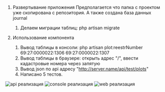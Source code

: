 1. Развертывание приложения
    Предполагается что папка с проектом уже скопирована с репозитория. А также создана база данных journal
    1) Делаем миграции таблиц: php artisan migrate

2. Использование компонента
    1) Вывод таблицы в консоли: php artisan plot:reestrNumber 69:27:0000022:1306 69:27:0000022:1307
    2) Вывод таблицы в браузере: открыть адрес "/", ввести кадастровые номера через запятую
    3) Вывод json по api адресу "http://server.name/api/test/plots"
    4) Написано 5 тестов.

![api реализация](https://github.com/ivasha89/rosreestr/tree/master/app/storage/app/public/api.jpg)
![console реализация](https://github.com/ivasha89/rosreestr/tree/master/app/storage/app/public/console.jpg)
![web реализация](https://github.com/ivasha89/rosreestr/tree/master/app/storage/app/public/web.jpg)